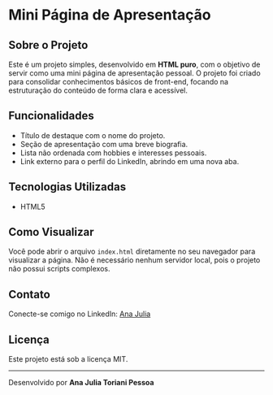 # Mini Página de Apresentação

## Sobre o Projeto
Este é um projeto simples, desenvolvido em **HTML puro**, com o objetivo de servir como uma mini página de apresentação pessoal. O projeto foi criado para consolidar conhecimentos básicos de front-end, focando na estruturação do conteúdo de forma clara e acessível.

## Funcionalidades
*   Título de destaque com o nome do projeto.
*   Seção de apresentação com uma breve biografia.
*   Lista não ordenada com hobbies e interesses pessoais.
*   Link externo para o perfil do LinkedIn, abrindo em uma nova aba.

## Tecnologias Utilizadas
*   HTML5

## Como Visualizar
Você pode abrir o arquivo `index.html` diretamente no seu navegador para visualizar a página. Não é necessário nenhum servidor local, pois o projeto não possui scripts complexos.

## Contato
Conecte-se comigo no LinkedIn:
[Ana Julia](https://www.linkedin.com/in/ajtp)

## Licença
Este projeto está sob a licença MIT.

---
Desenvolvido por **Ana Julia Toriani Pessoa**
